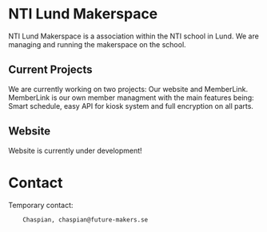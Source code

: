 
# NTI Lund Makerspace 

NTI Lund Makerspace is a association within the NTI school in Lund. We are managing and running the makerspace on the school. 


## Current Projects

We are currently working on two projects: Our website and MemberLink. MemberLink is our own member managment  with the main features being: Smart schedule, easy API for kiosk system and full encryption on all parts. 



## Website
Website is currently under development! 








# Contact
Temporary contact:

        Chaspian, chaspian@future-makers.se 



